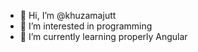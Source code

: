 - 👋 Hi, I’m @khuzamajutt
- 👀 I’m interested in programming
- 🌱 I’m currently learning properly Angular

<!---
khuzamajutt/khuzamajutt is a ✨ special ✨ repository because its `README.md` (this file) appears on your GitHub profile.
You can click the Preview link to take a look at your changes.
--->
